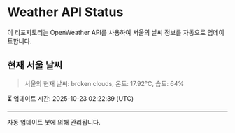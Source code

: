 
# Weather API Status

이 리포지토리는 OpenWeather API를 사용하여 서울의 날씨 정보를 자동으로 업데이트합니다.

## 현재 서울 날씨
> 서울의 현재 날씨: broken clouds, 온도: 17.92°C, 습도: 64%

⏳ 업데이트 시간: 2025-10-23 02:22:39 (UTC)

---
자동 업데이트 봇에 의해 관리됩니다.
